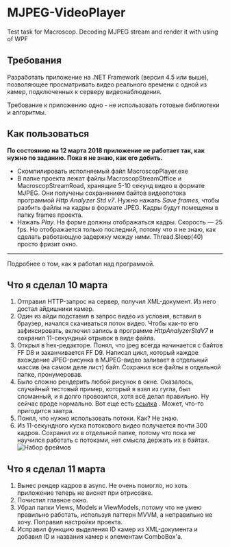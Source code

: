 # MJPEG-VideoPlayer
Test task for Macroscop. Decoding MJPEG stream and render it with using of WPF

## Требования

Разработать приложение на .NET Framework (версия 4.5 или выше), позволяющее просматривать видео реального времени с одной из камер, подключенных к серверу видеонаблюдения.

Требование к приложению одно - не использовать готовые библиотеки и алгоритмы.

## Как пользоваться

**По состоянию на 12 марта 2018 приложение не работает так, как нужно по заданию. Пока я не знаю, как его добить.**

* Скомпилировать исполняемый файл MacroscopPlayer.exe
* В папке проекта лежат файлы MacroscopStreamOffice и MacroscopStreamRoad, хранящие 5-10 секунд видео в формате MJPEG. Они получены сохранением байтов видеопотока программой *Http Analyzer Std v7*. Нужно нажать *Save frames*, чтобы разбить файлы на кадры в формате JPEG. Кадры будут помещены в папку frames проекта.
* Нажать *Play*. На форме должны отображаться кадры. Скорость — 25 fps. Но отображается только последний, потому что я не знаю, как сделать работающую задержку между ними. Thread.Sleep(40) просто фризит окно.

---

Подробнее о том, как я работал над программой.

## Что я сделал 10 марта

1. Отправил HTTP-запрос на сервер, получил XML-документ. Из него достал айдишники камер.
2. Один из айди подставил в запрос видео из условия, вставил в браузер, начался скачиваться поток видео. Чтобы как-то его зафиксировать, включил запись в программе *HttpAnalyzerStdV7* и сохранил 11-секундный отрывок в виде файла.
3. Открыл в hex-редакторе. Понял, что jpeg всегда начинается с байтов FF D8 и заканчивается FF D9. Написал цикл, который каждое вхождение JPEG-рисунка в MJPEG-видео заливает в отдельный массив (на самом деле лист) байт. Сохранил все файлы в отдельной папке, пронумеровав.
4. Было сложно рендерить любой рисунок в окне. Оказалось, случайный тестовый пример, который я взял из гугла, был сломанный, и я долго провозился, хотя всё делал правильно. Ну сейчас вроде нормально.
Вот еще есть [ссылка](https://stackoverflow.com/questions/589173/rendering-an-image-at-runtime-in-wpf "Rendering an image at runtime in WPF") . Может, что-то пригодится завтра.
6. Понял, что нужно использовать потоки. Как? Не знаю.
7. Из 11-секундного куска потокового видео получается почти 300 кадров. Сохранил их в отдельной папке, потому что пока не научился работать с потоками, нет смысла держать их в байтах. 
![Набор фреймов](https://pp.userapi.com/c834200/v834200182/e4332/6GvKOtDFiw0.jpg "Набор фреймов") 

## Что я сделал 11 марта
1. Вынес рендер кадров в async. Не очень помогло, но хоть приложение теперь не виснет при отрисовке.
2. Почистил главное окно.
3. Убрал папки Views, Models и ViewModels, потому что не умею правильно работать, используя паттерн MVVM, а неправильно не хочу. Поправил настройки проекта.
4. Исправил функцию выделения ID камер из XML-документа и добавил ID и названия камер к элементам ComboBox'а.
